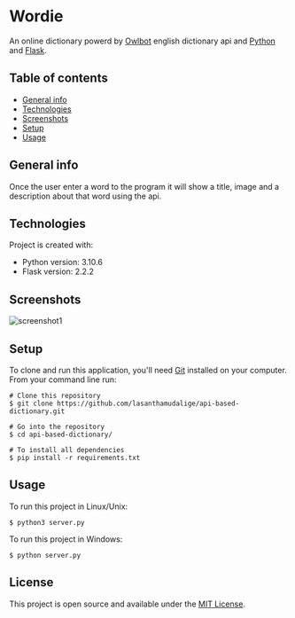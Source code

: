 # Wordie

An online dictionary powerd by [Owlbot](https://owlbot.info/) english dictionary api and [Python](https://www.python.org/) and [Flask](https://flask.palletsprojects.com/en/2.2.x/).

## Table of contents
* [General info](#general-info)
* [Technologies](#technologies)
* [Screenshots](#screenshots)
* [Setup](#setup)
* [Usage](#usage)

## General info

Once the user enter a word to the program it will show a title, image and a description about that word using the api.

## Technologies
Project is created with:
* Python version: 3.10.6
* Flask version: 2.2.2

## Screenshots
![screenshot1](https://user-images.githubusercontent.com/91461938/210150130-77988877-a5ac-4237-8d1b-3a9a6e68fe16.png)
	
## Setup

To clone and run this application, you'll need [Git](https://git-scm.com) installed on your computer.\
From your command line run:

```
# Clone this repository
$ git clone https://github.com/lasanthamudalige/api-based-dictionary.git

# Go into the repository
$ cd api-based-dictionary/

# To install all dependencies
$ pip install -r requirements.txt
```


## Usage

To run this project in Linux/Unix:

```
$ python3 server.py
```

To run this project in Windows:

```
$ python server.py
```

## License 
This project is open source and available under the [MIT License](https://github.com/lasanthamudalige/api-based-dictionary/blob/main/LICENSE).
